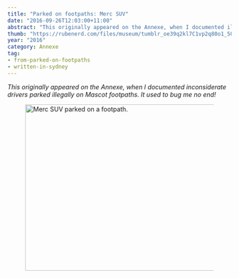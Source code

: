 ```yaml
---
title: "Parked on footpaths: Merc SUV"
date: "2016-09-26T12:03:00+11:00"
abstract: "This originally appeared on the Annexe, when I documented illegally parked cars."
thumb: "https://rubenerd.com/files/museum/tumblr_oe39q2kl7C1vp2q80o1_500.jpg"
year: "2016"
category: Annexe
tag:
- from-parked-on-footpaths
- written-in-sydney
---
```

*This originally appeared on the Annexe, when I documented inconsiderate drivers parked illegally on Mascot footpaths. It used to bug me no end!*

<figure><p><img alt="Merc SUV parked on a footpath." src="https://rubenerd.com/files/museum/" srcset="https://rubenerd.com/files/museum/tumblr_oe39q2kl7C1vp2q80o1_500.jpg 1x, https://rubenerd.com/files/museum/tumblr_oe39q2kl7C1vp2q80o1_1280.jpg 2x" style="width:500px; height:375px;" /></p></figure>

